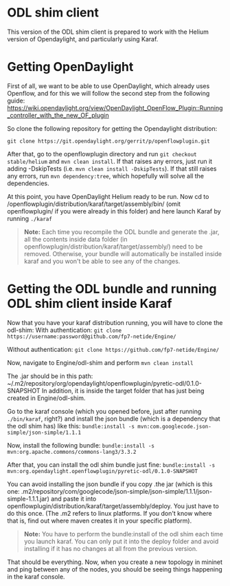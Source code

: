 # ODL shim client
This version of the ODL shim client is prepared to work with the Helium version of Opendaylight, and particularly using Karaf. 

# Getting OpenDaylight
First of all, we want to be able to use OpenDaylight, which already uses Openflow, and for this we will follow the second step from the following guide: https://wiki.opendaylight.org/view/OpenDaylight_OpenFlow_Plugin::Running_controller_with_the_new_OF_plugin

So clone the following repository for getting the Opendaylight distribution:
```
git clone https://git.opendaylight.org/gerrit/p/openflowplugin.git
```

After that, go to the openflowplugin directory and run ```git checkout stable/helium``` and ```mvn clean install```. If that raises any errors, just run it adding -DskipTests (i.e. ```mvn clean install -DskipTests```). If that still raises any errors, run ```mvn dependency:tree```, which hopefully will solve all the dependencies. 

At this point, you have OpenDaylight Helium ready to be run. Now cd to /openflowplugin/distribution/karaf/target/assembly/bin/ (omit openflowplugin/ if you were already in this folder)  and here launch Karaf by running ```./karaf```

> **Note:** Each time you recompile the ODL bundle and generate the .jar, all the contents inside data folder (in openflowplugin/distribution/karaf/target/assembly/) need to be removed. Otherwise, your bundle will automatically be installed inside karaf and you won't be able to see any of the changes. 

# Getting the ODL bundle and running ODL shim client inside Karaf
Now that you have your karaf distribution running, you will have to clone the odl-shim:
With authentication:
```git clone https://username:password@github.com/fp7-netide/Engine/```

Without authentication:
```git clone https://github.com/fp7-netide/Engine/```

Now, navigate to Engine/odl-shim and perform ```mvn clean install``` 

The .jar should be in this path:
~/.m2/repository/org/opendaylight/openflowplugin/pyretic-odl/0.1.0-SNAPSHOT
In addition, it is inside the target folder that has just being created in Engine/odl-shim. 

Go to the karaf console (which you opened before, just after running ```./bin/karaf```, right?) and install the json bundle (which is a dependency that the odl shim has) like this:
```bundle:install -s mvn:com.googlecode.json-simple/json-simple/1.1.1```

Now, install the following bundle:
```bundle:install -s mvn:org.apache.commons/commons-lang3/3.3.2```

After that, you can install the odl shim bundle just fine:
```bundle:install -s mvn:org.opendaylight.openflowplugin/pyretic-odl/0.1.0-SNAPSHOT```

You can avoid installing the json bundle if you copy .the jar (which is this one: .m2/repository/com/googlecode/json-simple/json-simple/1.1.1/json-simple-1.1.1.jar) and paste it into openflowplugin/distribution/karaf/target/assembly/deploy. You just have to do this once. (The .m2 refers to linux platforms. If you don't know where that is, find out where maven creates it in your specific platform).

> **Note:** You have to perform the bundle:install of the odl shim each time you launch karaf. You can only put it into the deploy folder and avoid installing if it has no changes at all from the previous version. 

That should be everything. Now, when you create a new topology in mininet and ping between any of the nodes, you should be seeing things happening in the karaf console. 



